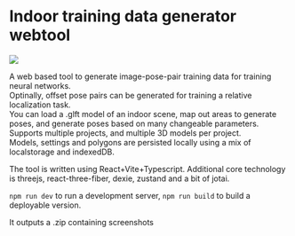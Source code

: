 # Indoor training data generator webtool
![](sourceimages/1.png)

A web based tool to generate image-pose-pair training data for training neural networks.  
Optinally, offset pose pairs can be generated for training a relative localization task.  
You can load a .glft model of an indoor scene, map out areas to generate poses, and generate poses based on many changeable parameters.  
Supports multiple projects, and multiple 3D models per project.  
Models, settings and polygons are persisted locally using a mix of localstorage and indexedDB.

The tool is written using React+Vite+Typescript.
Additional core technology is threejs, react-three-fiber, dexie, zustand and a bit of jotai.

`npm run dev` to run a development server, `npm run build` to build a deployable version.

It outputs a .zip containing screenshots
